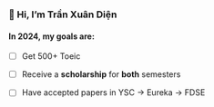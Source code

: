 ### 👋 Hi, I’m Trần Xuân Diện

#### In 2024, my goals are:
- [ ] Get 500+ Toeic 
- [ ] Receive a **scholarship** for **both** semesters
- [ ] Have accepted papers in YSC → Eureka → FDSE

 
